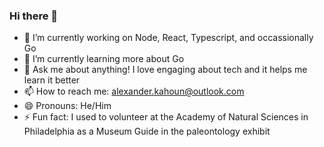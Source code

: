 ### Hi there 👋

<!--
**bit-cmdr/bit-cmdr** is a ✨ _special_ ✨ repository because its `README.md` (this file) appears on your GitHub profile.

Here are some ideas to get you started:

- 🔭 I’m currently working on ...
- 🌱 I’m currently learning ...
- 👯 I’m looking to collaborate on ...
- 🤔 I’m looking for help with ...
- 💬 Ask me about ...
- 📫 How to reach me: ...
- 😄 Pronouns: ...
- ⚡ Fun fact: ...
-->

- 🔭 I’m currently working on Node, React, Typescript, and occassionally Go
- 🌱 I’m currently learning more about Go
- 💬 Ask me about anything! I love engaging about tech and it helps me learn it better
- 📫 How to reach me: alexander.kahoun@outlook.com
- 😄 Pronouns: He/Him
- ⚡ Fun fact: I used to volunteer at the Academy of Natural Sciences in Philadelphia as a Museum Guide in the paleontology exhibit

